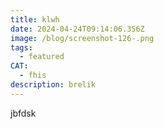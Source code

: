 ```yaml
---
title: klwh
date: 2024-04-24T09:14:06.356Z
image: /blog/screenshot-126-.png
tags:
  - featured
CAT:
  - fhis
description: brelik
---
```

j﻿bfdsk